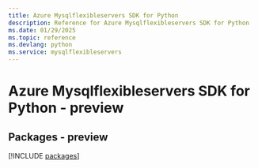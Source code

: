 ```yaml
---
title: Azure Mysqlflexibleservers SDK for Python
description: Reference for Azure Mysqlflexibleservers SDK for Python
ms.date: 01/29/2025
ms.topic: reference
ms.devlang: python
ms.service: mysqlflexibleservers
---
```

# Azure Mysqlflexibleservers SDK for Python - preview
## Packages - preview
[!INCLUDE [packages](mysqlflexibleservers-index.md)]